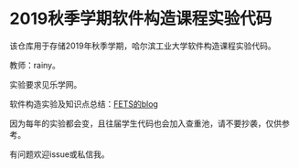 # 2019秋季学期软件构造课程实验代码

该仓库用于存储2019年秋季学期，哈尔滨工业大学软件构造课程实验代码。

教师：rainy。

实验要求见乐学网。

软件构造实验及知识点总结：[FETS的blog](https://www.fets.xyz/)

因为每年的实验都会变，且往届学生代码也会加入查重池，请不要抄袭，仅供参考。

有问题欢迎issue或私信我。